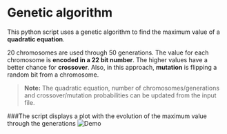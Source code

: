 # Genetic algorithm
This python script uses a genetic algorithm to find the maximum value of a **quadratic equation**.

20 chromosomes are used through 50 generations. The value for each chromosome is **encoded in a 22 bit number**. The higher values have a better chance for **crossover**. Also, in this approach, **mutation** is flipping a random bit from a chromosome.

> **Note:**  The quadratic equation, number of chromosomes/generations and crossover/mutation probabilities can be updated from the input file.

###The script displays a plot with the evolution of the maximum value through the generations
![Demo](https://github.com/andrei828/GeneticAlgorithm/blob/master/plot.png)